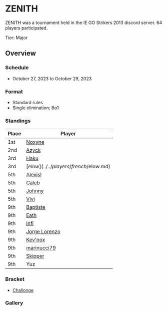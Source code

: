 # ZENITH

ZENITH was a tournament held in the IE GO Strikers 2013 discord server.
64 players participated.

Tier: Major

## Overview

### Schedule
- October 27, 2023 to October 29, 2023

### Format
- Standard rules
- Single elimination; Bo1

### Standings

|Place|Player|
|-|-|
|1st|[Noxyne](../../players/french/noxyne.md)|
|2nd|[Azyck](../../players/french/azyck.md)|
|3rd|[Haku](../../players/german/haku.md)|
|3rd|[$elow](../../players/french/$elow.md)|
|5th|[Alexisl](../../players/french/alexisl.md)|
|5th|[Caleb](../../players/bulgarian/caleb.md)|
|5th|[Johnny](../../players/spanish/johnny.md)|
|5th|[Vivi](../../players/french/vivi.md)|
|9th|[Baptiste](../../players/french/baptiste.md)|
|9th|[Eath](../../players/belgian/eath.md)|
|9th|[Infi](../../players/japanese/infi.md)|
|9th|[Jorge Lorenzo](../../players/spanish/jorge.md)|
|9th|[Kev'nox](../../players/french/kevnox.md)|
|9th|[marinucci79](../../players/italian/marinucci79.md)|
|9th|[Skipper](../../players/austrian/skipper.md)|
|9th|Yuz|

### Bracket
- [Challonge](https://challonge.com/ZenithIE)

### Gallery
